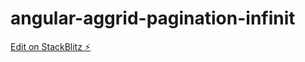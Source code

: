 # angular-aggrid-pagination-infinit

[Edit on StackBlitz ⚡️](https://stackblitz.com/edit/angular-aggrid-pagination-infinit)